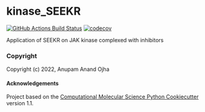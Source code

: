 kinase_SEEKR
==============================
[//]: # (Badges)
[![GitHub Actions Build Status](https://github.com/REPLACE_WITH_OWNER_ACCOUNT/kinase_SEEKR/workflows/CI/badge.svg)](https://github.com/REPLACE_WITH_OWNER_ACCOUNT/kinase_SEEKR/actions?query=workflow%3ACI)
[![codecov](https://codecov.io/gh/REPLACE_WITH_OWNER_ACCOUNT/kinase_SEEKR/branch/main/graph/badge.svg)](https://codecov.io/gh/REPLACE_WITH_OWNER_ACCOUNT/kinase_SEEKR/branch/main)


Application of SEEKR on JAK kinase complexed with inhibitors

### Copyright

Copyright (c) 2022, Anupam Anand Ojha


#### Acknowledgements
 
Project based on the 
[Computational Molecular Science Python Cookiecutter](https://github.com/molssi/cookiecutter-cms) version 1.1.
